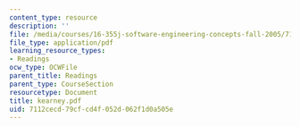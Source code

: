 ```yaml
---
content_type: resource
description: ''
file: /media/courses/16-355j-software-engineering-concepts-fall-2005/7112cecd79cfcd4f052d062f1d0a505e_kearney.pdf
file_type: application/pdf
learning_resource_types:
- Readings
ocw_type: OCWFile
parent_title: Readings
parent_type: CourseSection
resourcetype: Document
title: kearney.pdf
uid: 7112cecd-79cf-cd4f-052d-062f1d0a505e
---
```


